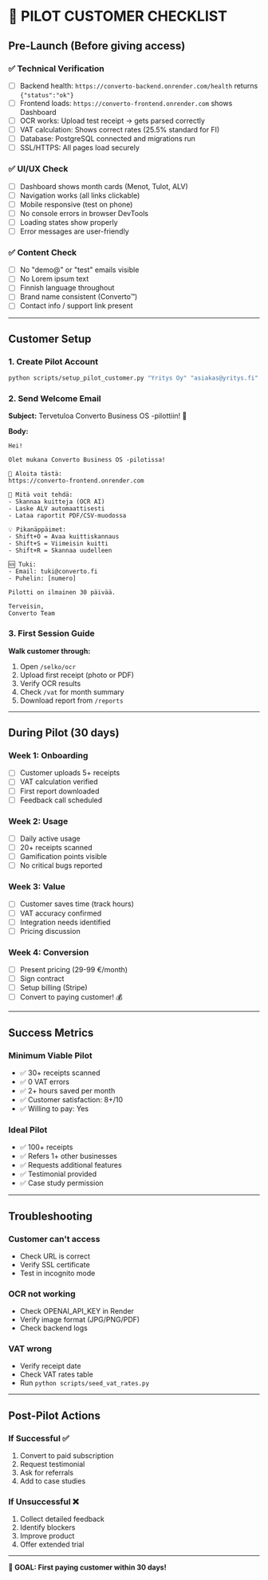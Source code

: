# 🎯 PILOT CUSTOMER CHECKLIST

## Pre-Launch (Before giving access)

### ✅ Technical Verification
- [ ] Backend health: `https://converto-backend.onrender.com/health` returns `{"status":"ok"}`
- [ ] Frontend loads: `https://converto-frontend.onrender.com` shows Dashboard
- [ ] OCR works: Upload test receipt → gets parsed correctly
- [ ] VAT calculation: Shows correct rates (25.5% standard for FI)
- [ ] Database: PostgreSQL connected and migrations run
- [ ] SSL/HTTPS: All pages load securely

### ✅ UI/UX Check
- [ ] Dashboard shows month cards (Menot, Tulot, ALV)
- [ ] Navigation works (all links clickable)
- [ ] Mobile responsive (test on phone)
- [ ] No console errors in browser DevTools
- [ ] Loading states show properly
- [ ] Error messages are user-friendly

### ✅ Content Check
- [ ] No "demo@" or "test" emails visible
- [ ] No Lorem ipsum text
- [ ] Finnish language throughout
- [ ] Brand name consistent (Converto™)
- [ ] Contact info / support link present

---

## Customer Setup

### 1. Create Pilot Account
```bash
python scripts/setup_pilot_customer.py "Yritys Oy" "asiakas@yritys.fi"
```

### 2. Send Welcome Email

**Subject:** Tervetuloa Converto Business OS -pilottiin! 🎉

**Body:**
```
Hei!

Olet mukana Converto Business OS -pilotissa!

🚀 Aloita tästä:
https://converto-frontend.onrender.com

📱 Mitä voit tehdä:
- Skannaa kuitteja (OCR AI)
- Laske ALV automaattisesti
- Lataa raportit PDF/CSV-muodossa

💡 Pikanäppäimet:
- Shift+O = Avaa kuittiskannaus
- Shift+S = Viimeisin kuitti
- Shift+R = Skannaa uudelleen

🆘 Tuki:
- Email: tuki@converto.fi
- Puhelin: [numero]

Pilotti on ilmainen 30 päivää.

Terveisin,
Converto Team
```

### 3. First Session Guide

**Walk customer through:**
1. Open `/selko/ocr`
2. Upload first receipt (photo or PDF)
3. Verify OCR results
4. Check `/vat` for month summary
5. Download report from `/reports`

---

## During Pilot (30 days)

### Week 1: Onboarding
- [ ] Customer uploads 5+ receipts
- [ ] VAT calculation verified
- [ ] First report downloaded
- [ ] Feedback call scheduled

### Week 2: Usage
- [ ] Daily active usage
- [ ] 20+ receipts scanned
- [ ] Gamification points visible
- [ ] No critical bugs reported

### Week 3: Value
- [ ] Customer saves time (track hours)
- [ ] VAT accuracy confirmed
- [ ] Integration needs identified
- [ ] Pricing discussion

### Week 4: Conversion
- [ ] Present pricing (29-99 €/month)
- [ ] Sign contract
- [ ] Setup billing (Stripe)
- [ ] Convert to paying customer! 💰

---

## Success Metrics

### Minimum Viable Pilot
- ✅ 30+ receipts scanned
- ✅ 0 VAT errors
- ✅ 2+ hours saved per month
- ✅ Customer satisfaction: 8+/10
- ✅ Willing to pay: Yes

### Ideal Pilot
- ✅ 100+ receipts
- ✅ Refers 1+ other businesses
- ✅ Requests additional features
- ✅ Testimonial provided
- ✅ Case study permission

---

## Troubleshooting

### Customer can't access
- Check URL is correct
- Verify SSL certificate
- Test in incognito mode

### OCR not working
- Check OPENAI_API_KEY in Render
- Verify image format (JPG/PNG/PDF)
- Check backend logs

### VAT wrong
- Verify receipt date
- Check VAT rates table
- Run `python scripts/seed_vat_rates.py`

---

## Post-Pilot Actions

### If Successful ✅
1. Convert to paid subscription
2. Request testimonial
3. Ask for referrals
4. Add to case studies

### If Unsuccessful ❌
1. Collect detailed feedback
2. Identify blockers
3. Improve product
4. Offer extended trial

---

**🎯 GOAL: First paying customer within 30 days!**

